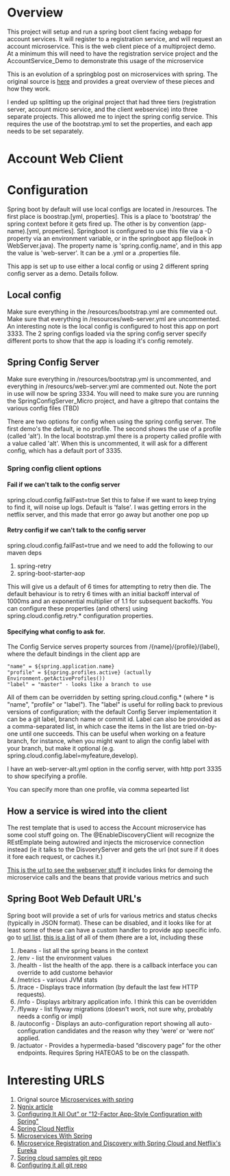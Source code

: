 # Overview
This project will setup and run a spring boot client facing webapp for account services.  It will register
to a registration service, and will request an account microservice.  This is the web client piece of a 
multiproject demo.  At a minimum this will need to have the registration service project and the 
AccountService_Demo to demonstrate this usage of the microservice
 
This is an evolution of a springblog post on microservices with spring.  The original source is
[here](https://spring.io/blog/2015/07/14/microservices-with-spring) and provides a great overview of these
pieces and how they work.

I ended up splitting up the original project that had three tiers (registration server, account micro service, and
the client webservice) into three separate projects.   This allowed me to inject the spring config service.
This requires the use of the bootstrap.yml to set the properties, and each app needs to be set separately.

# Account Web Client
# Configuration
Spring boot by default will use local configs are located in /resources.  The first place is 
boostrap.[yml, properties].  This is a place to 'bootstrap' the spring context before it gets fired up.
The other is by convention (app-name).[yml, properties].  Springboot is configured to use this file
via a -D property via an environment variable, or in the springboot app file(look in WebServer.java).
The property name is 'spring.config.name', and in this app the value is 'web-server'. It can be a .yml 
or a .properties file.
 
This app is set up to use either a local config or using 2 different spring config server as a demo.  Details
follow.
 
## Local config
Make sure everything in the /resources/bootstrap.yml are commented out.  Make sure that 
everything in /resources/web-server.yml are uncommented.  An interesting note is the local 
config is configured to host this app on port 3333.  The 2 spring configs loaded via the spring config
server specify different ports to show that the app is loading it's config remotely.
 
## Spring Config Server
Make sure everything in /resources/bootstrap.yml is uncommented, and everything in /resourcs/web-server.yml
are commented out.  Note the port in use will now be spring 3334.  You will need to make sure you are running the 
SpringConfigServer_Micro project, and have a gitrepo that contains the various config files (TBD)

There are two options for config when using the spring config server.  The first demo's the default, ie no profile.
The second shows the use of a profile (called 'alt').  In the local bootstrap.yml
there is a property called profile with a value called 'alt'.  When this is uncommented, it will ask for a different
config, which has a default port of 3335.

### Spring config client options
#### Fail if we can't talk to the config server
spring.cloud.config.failFast=true  Set this to false if we want to keep trying to find it, will
noise up logs.  Default is 'false'.  I was getting errors in the netflix server, and this made that error
go away but another one pop up
 
#### Retry config if we can't talk to the config server
spring.cloud.config.failFast=true and we need to add the following to our maven deps
 
1. spring-retry
2. spring-boot-starter-aop

This will give us a default of 6 times for attempting to retry then die.  The default behaviour 
is to retry 6 times with an initial backoff interval of 1000ms and an exponential multiplier 
of 1.1 for subsequent backoffs. You can configure these properties (and others) using 
spring.cloud.config.retry.* configuration properties.

#### Specifying what config to ask for.
The Config Service serves property sources from /{name}/{profile}/{label}, where the default 
bindings in the client app are

    "name" = ${spring.application.name}
    "profile" = ${spring.profiles.active} (actually Environment.getActiveProfiles())
    "label" = "master" - looks like a branch to use

All of them can be overridden by setting spring.cloud.config.* (where * is "name", "profile" 
or "label"). The "label" is useful for rolling back to previous versions of configuration; 
with the default Config Server implementation it can be a git label, branch name or commit 
id. Label can also be provided as a comma-separated list, in which case the items in the list are tried on-by-one until one succeeds. This can be useful when working on a feature branch, for instance, when you might want to align the config label with your branch, but make it optional (e.g. spring.cloud.config.label=myfeature,develop).
 
I have an web-server-alt.yml option in the config server, with http port 3335 to show specifying
a profile.

You can specify more than one profile, via comma sepearted list

## How a service is wired into the client
The rest template that is used to access the Account microservice has some cool stuff going on.  The @EnableDiscoveryClient
will recognize the REstEmplate being autowired and injects the microservice connection instead (ie it talks to the DisvoeryServer
and gets the url (not sure if it does it fore each request, or caches it.)

[This is the url to see the webserver stuff](http://localhost:3333/) it includes links for demoing the microservice calls
and the beans that provide various metrics and such

## Spring Boot Web Default URL's
Spring boot will provide a set of urls for various metrics and status checks (typically in JSON format).  These can be disabled, and it
looks like for at least some of these can have a custom handler to provide app specific info.  go to
[url list](http://localhost:2222).  [this is a list](https://docs.spring.io/spring-boot/docs/current/reference/html/production-ready-endpoints.html)
of all of them (there are a lot, including these

1. /beans - list all the spring beans in the context
2. /env - list the environment values
3. /health - list the health of the app.  there is a callback interface you can override to add custome behavior
4. /metrics - various JVM stats
5. /trace - Displays trace information (by default the last few HTTP requests).
6. /info - Displays arbitrary application info.  I think this can be overridden
7. /flyway - list flyway migrations (doesn't work, not sure why, probably needs a config or impl)
8. /autoconfig - Displays an auto-configuration report showing all auto-configuration candidates and the reason why they ‘were’ or ‘were not’ applied.
9. /actuator - Provides a hypermedia-based “discovery page” for the other endpoints. Requires Spring HATEOAS to be on the classpath.

 
# Interesting URLS

1.  Orignal source [Microservices with spring](https://spring.io/blog/2015/07/14/microservices-with-spring)
1.  [Ngnix article](https://www.nginx.com/blog/introduction-to-microservices/)
2.  [Configuring It All Out" or "12-Factor App-Style Configuration with Spring"](https://spring.io/blog/2015/01/13/configuring-it-all-out-or-12-factor-app-style-configuration-with-spring)
2.  [Spring Cloud Netflix](http://cloud.spring.io/spring-cloud-netflix/spring-cloud-netflix.html)
3.  [Microservices With Spring](https://spring.io/blog/2015/07/14/microservices-with-spring)
4.  [Microservice Registration and Discovery with Spring Cloud and Netflix's Eureka](https://spring.io/blog/2015/01/20/microservice-registration-and-discovery-with-spring-cloud-and-netflix-s-eureka)
5.  [Spring cloud samples git repo](https://github.com/spring-cloud-samples/)
6.  [Configuring it all git repo](https://github.com/joshlong/configuring-it-all-out/blob/master/cloud-client/pom.xml)
